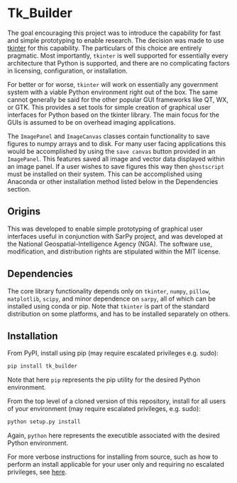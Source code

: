 Tk_Builder
==========
The goal encouraging this project was to introduce the capability for fast and simple prototyping 
to enable research. The decision was made to use [tkinter](https://docs.python.org/3/library/tkinter.html)
for this capability. The particulars of this choice are entirely pragmatic. Most
importantly, `tkinter` is well supported for essentially every architecture that
Python is supported, and there are no complicating factors in licensing, configuration,
or installation. 

For better or for worse, `tkinter` will work on essentially any government system with a viable 
Python environment right out of the box. The same cannot generally be said for the other popular 
GUI frameworks like QT, WX, or GTK. This provides a set tools for simple creation of graphical 
user interfaces for Python based on the tkinter library. The main focus for the GUIs is assumed 
to be on overhead imaging applications.

The `ImagePanel` and `ImageCanvas` classes contain functionality to save figures to numpy arrays
and to disk.  For many user facing applications this would be accomplished by using the `save canvas`
button provided in an `ImagePanel`.  This features saved all image and vector data displayed within
an image panel.  If a user wishes to save figures this way then `ghostscript` must be installed on their
system.  This can be accomplished using Anaconda or other installation method listed below in the
Dependencies section.

Origins
-------
This was developed to enable simple prototyping of graphical user interfaces useful in conjunction 
with SarPy project, and was developed at the National Geospatial-Intelligence Agency (NGA). 
The software use, modification, and distribution rights are stipulated within the MIT license.

Dependencies
------------
The core library functionality depends only on `tkinter`, `numpy`, `pillow`,
`matplotlib`, `scipy`, and minor dependence on `sarpy`, all of which can be 
installed using conda or pip. Note that `tkinter` is part of the standard distribution 
on some platforms, and has to be installed separately on others.

Installation
------------
From PyPI, install using pip (may require escalated privileges e.g. sudo):
```bash
pip install tk_builder
```
Note that here `pip` represents the pip utility for the desired Python environment.

From the top level of a cloned version of this repository, install for all users of 
your environment (may require escalated privileges, e.g. sudo):
```bash
python setup.py install
```
Again, `python` here represents the executible associated with the desired Python 
environment.

For more verbose instructions for installing from source, such as how to perform an 
install applicable for your user only and requiring no escalated privileges, 
see [here](https://docs.python.org/3/install/index.html).

